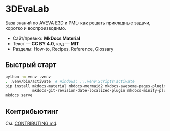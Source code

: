 # 3DEvaLab

База знаний по AVEVA E3D и PML: как решать прикладные задачи, коротко и воспроизводимо.

- Сайт/превью: **MkDocs Material**
- Текст — **CC BY 4.0**, код — **MIT**
- Разделы: How-to, Recipes, Reference, Glossary

## Быстрый старт
```bash
python -m venv .venv
. .venv/bin/activate  # Windows: .\.venv\Scripts\activate
pip install mkdocs-material mkdocs-mermaid2 mkdocs-awesome-pages-plugin \
            mkdocs-git-revision-date-localized-plugin mkdocs-minify-plugin
mkdocs serve
```

## Контрибьютинг

См. [CONTRIBUTING.md](CONTRIBUTING.md). 